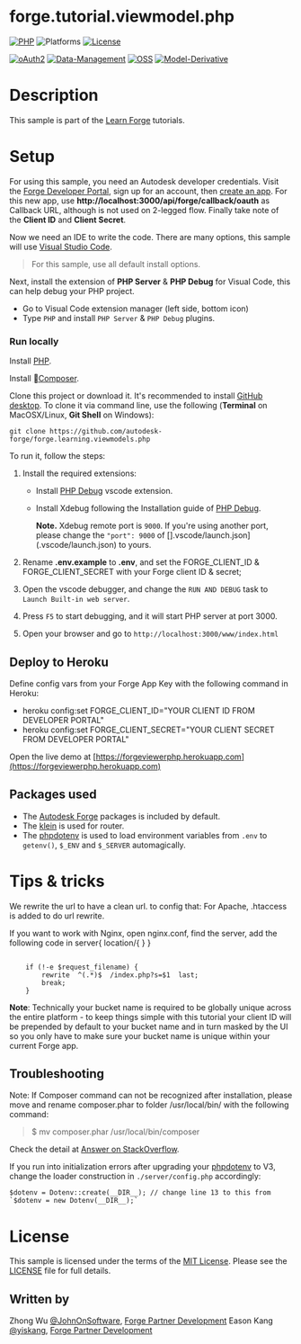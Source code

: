 # forge.tutorial.viewmodel.php

[![PHP](https://img.shields.io/packagist/php-v/symfony/symfony.svg)](http://www.php.net/)
![Platforms](https://img.shields.io/badge/platform-windows%20%7C%20osx%20%7C%20linux-lightgray.svg)
[![License](http://img.shields.io/:license-mit-blue.svg)](http://opensource.org/licenses/MIT)

[![oAuth2](https://img.shields.io/badge/oAuth2-v1-green.svg)](http://developer.autodesk.com/)
[![Data-Management](https://img.shields.io/badge/Data%20Management-v1-green.svg)](http://developer.autodesk.com/)
[![OSS](https://img.shields.io/badge/OSS-v2-green.svg)](http://developer.autodesk.com/)
[![Model-Derivative](https://img.shields.io/badge/Model%20Derivative-v2-green.svg)](http://developer.autodesk.com/)

# Description

This sample is part of the [Learn Forge](http://learnforge.autodesk.io) tutorials.

# Setup

For using this sample, you need an Autodesk developer credentials. Visit the [Forge Developer Portal](https://developer.autodesk.com), sign up for an account, then [create an app](https://developer.autodesk.com/myapps/create). For this new app, use **http://localhost:3000/api/forge/callback/oauth** as Callback URL, although is not used on 2-legged flow. Finally take note of the **Client ID** and **Client Secret**.

Now we need an IDE to write the code. There are many options, this sample will use [Visual Studio Code](https://code.visualstudio.com/).

> For this sample, use all default install options.

Next, install the extension of **PHP Server** & **PHP Debug** for Visual Code, this can help debug your PHP project.

- Go to Visual Code extension manager (left side, bottom icon)
- Type `PHP` and install `PHP Server` & `PHP Debug` plugins.

### Run locally

Install [PHP](http://php.net/downloads.php).

Install [Composer](https://getcomposer.org/download/).


Clone this project or download it. It's recommended to install [GitHub desktop](https://desktop.github.com/). To clone it via command line, use the following (**Terminal** on MacOSX/Linux, **Git Shell** on Windows):

    git clone https://github.com/autodesk-forge/forge.learning.viewmodels.php

To run it, follow the steps:

1. Install the required extensions:

    - Install [PHP Debug](https://marketplace.visualstudio.com/items?itemName=xdebug.php-debug) vscode extension.
    - Install Xdebug following the Installation guide of [PHP Debug](https://marketplace.visualstudio.com/items?itemName=xdebug.php-debug).

        **Note.** Xdebug remote port is `9000`. If you're using another port, please change the `"port": 9000` of [].vscode/launch.json](.vscode/launch.json) to yours.

2. Rename **.env.example** to **.env**, and set the FORGE_CLIENT_ID & FORGE_CLIENT_SECRET with your Forge client ID & secret;
3. Open the vscode debugger, and change the `RUN AND DEBUG` task to `Launch Built-in web server`.
4. Press `F5` to start debugging, and it will start PHP server at port 3000.
4. Open your browser and go to `http://localhost:3000/www/index.html`


## Deploy to Heroku
Define config vars from your Forge App Key with the following command in Heroku:
* heroku config:set FORGE_CLIENT_ID="YOUR CLIENT ID FROM DEVELOPER PORTAL"
* heroku config:set FORGE_CLIENT_SECRET="YOUR CLIENT SECRET FROM DEVELOPER PORTAL"

 Open the live demo at [https://forgeviewerphp.herokuapp.com](https://forgeviewerphp.herokuapp.com)

## Packages used

- The [Autodesk Forge](https://packagist.org/packages/autodesk/forge-client) packages is included by default.
- The [klein](https://packagist.org/packages/klein/klein) is used for router.
- The [phpdotenv](https://packagist.org/packages/vlucas/phpdotenv) is used to load environment variables from `.env` to `getenv()`, `$_ENV` and `$_SERVER` automagically.



# Tips & tricks

We rewrite the url to have a clean url. to config that:
For Apache, .htaccess is added to do url rewrite.

If you want to work with Nginx, open nginx.conf, find the server, add the following code in server{ location/{ } }
<pre><code>
    if (!-e $request_filename) {
        rewrite  ^(.*)$  /index.php?s=$1  last;
        break;
    }
</code></pre>

**Note**: Technically your bucket name is required to be globally unique across the entire platform - to keep things simple with this tutorial your client ID will be prepended by default to your bucket name and in turn masked by the UI so you only have to make sure your bucket name is unique within your current Forge app.

## Troubleshooting
Note: If Composer command can not be recognized after installation, please move and rename composer.phar to folder /usr/local/bin/ with the following command:

>$ mv composer.phar /usr/local/bin/composer

Check the detail at [Answer on StackOverflow](https://stackoverflow.com/questions/25018894/osx-bash-composer-command-not-found).

If you run into initialization errors after upgrading your [phpdotenv](https://github.com/vlucas/phpdotenv) to V3, change the loader construction in `./server/config.php` accordingly:


```
$dotenv = Dotenv::create(__DIR__); // change line 13 to this from `$dotenv = new Dotenv(__DIR__);`
```

# License

This sample is licensed under the terms of the [MIT License](http://opensource.org/licenses/MIT).
Please see the [LICENSE](LICENSE) file for full details.

## Written by

Zhong Wu [@JohnOnSoftware](https://twitter.com/JohnOnSoftware), [Forge Partner Development](http://forge.autodesk.com)
Eason Kang [@yiskang](https://twitter.com/yiskang), [Forge Partner Development](http://forge.autodesk.com)